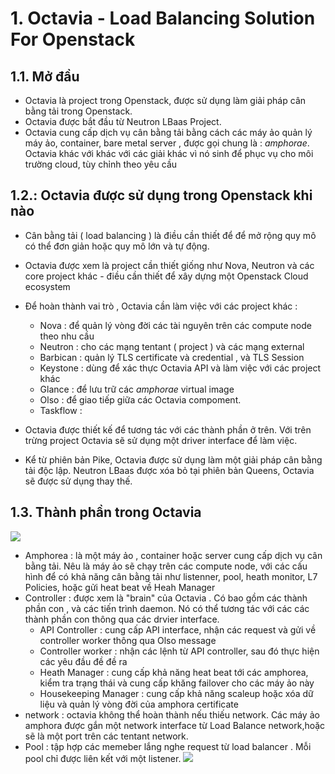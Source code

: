 
# 1. Octavia - Load Balancing Solution For Openstack
## 1.1. Mở đầu

- Octavia là project trong Openstack, được sử dụng làm giải pháp cân bằng tải trong Openstack. 
- Octavia được bắt đầu từ Neutron LBaas Project. 
- Octavia cung cấp dịch vụ cân bằng tải bằng  cách các máy ảo quản lý  máy ảo, container, bare metal server , được gọi chung là : _amphorae_. Octavia khác với khác với các giải khác vì nó sinh để phục vụ cho môi trường cloud, tùy chỉnh theo yêu cầu

## 1.2.: Octavia được sử dụng trong Openstack khi nào

- Cân bằng tải ( load balancing ) là điều cần thiết để để mở rộng quy mô có thể đơn giản hoặc quy mô lớn và tự động. 
- Octavia được xem là project cần thiết giống như Nova, Neutron và các core project khác - điều cần thiết để xây dựng một Openstack Cloud ecosystem
- Để hoàn thành vai trò , Octavia cần làm việc với các project khác :
	- Nova : để quản lý vòng đời các tài nguyên trên các compute node theo nhu cầu
	- Neutron : cho các mạng tentant ( project ) và các mạng external 
	- Barbican : quản lý TLS certificate và credential , và TLS Session
	- Keystone : dùng để xác thực Octavia API và làm việc với các project khác
	- Glance : để lưu trữ các _amphorae_ virtual image
	- Olso : để giao tiếp giữa các Octavia compoment.
	- Taskflow : 

- Octavia được thiết kế để tương tác với các thành phần ở trên. Với trên trừng project Octavia sẽ sử dụng một driver interface để làm việc.
- Kể từ phiên bản Pike, Octavia được sử dụng làm một giải pháp cân bằng tải độc lập. Neutron LBaas được xóa bỏ tại phiên bản Queens, Octavia sẽ được sử dụng thay thế. 


## 1.3. Thành phần trong Octavia

![](https://img-blog.csdn.net/2018073009232644?watermark/2/text/aHR0cHM6Ly9ibG9nLmNzZG4ubmV0L0ptaWxr/font/5a6L5L2T/fontsize/400/fill/I0JBQkFCMA==/dissolve/70)

- Amphorea : là một máy ảo , container hoặc server cung cấp dịch vụ cân bằng tải. Nêu là máy ảo sẽ chạy trên các compute node, với các cấu hình để có khả năng cân bằng tải như listenner, pool, heath monitor, L7 Policies, hoặc gửi heat beat về Heah Manager
- Controller : được xem là "brain" của Octavia . Có bao gồm các thành phần con , và các tiến trình daemon. Nó có thể tương tác với các các thành phần con thông qua các drvier interface. 
	- API Controller : cung cấp API interface, nhận các request và gửi về controller worker thông qua Olso message
	- Controller worker : nhận các lệnh từ API controller, sau đó thực hiện các yêu đầu đề đề ra
	- Heath Manager : cung cấp khả năng heat beat tới các amphorea, kiểm tra trạng thái và cung cấp khăng failover cho các máy ảo này
	- Housekeeping Manager : cung cấp khả năng scaleup hoặc xóa dữ liệu và quản lý vòng đời của amphora certificate
- network : octavia không thể hoàn thành nếu thiếu network. Các máy ảo amphora được gắn một network interface từ Load Balance network,hoặc sẽ là một port trên các tentant network. 
- Pool : tập hợp các memeber lắng nghe request từ load balancer . Mỗi pool chỉ được liên kết với một listener.
![](https://access.redhat.com/webassets/avalon/d/Red_Hat_OpenStack_Platform-13-Networking_Guide-en-US/images/1c872c1cb32da36ce85f48656ad056d8/OpenStack_Networking-Guide_471659_0518_LBaaS-Topology.png)


